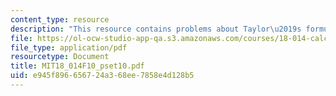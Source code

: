 ```yaml
---
content_type: resource
description: "This resource contains problems about Taylor\u2019s formula and limits."
file: https://ol-ocw-studio-app-qa.s3.amazonaws.com/courses/18-014-calculus-with-theory-fall-2010/e945f896656724a368ee7858e4d128b5_MIT18_014F10_pset10.pdf
file_type: application/pdf
resourcetype: Document
title: MIT18_014F10_pset10.pdf
uid: e945f896-6567-24a3-68ee-7858e4d128b5
---
```

